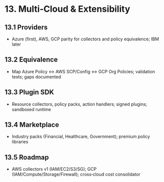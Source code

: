 # 13. Multi‑Cloud & Extensibility

## 13.1 Providers
- Azure (first), AWS, GCP parity for collectors and policy equivalence; IBM later

## 13.2 Equivalence
- Map Azure Policy ↔ AWS SCP/Config ↔ GCP Org Policies; validation tests; gaps documented

## 13.3 Plugin SDK
- Resource collectors, policy packs, action handlers; signed plugins; sandboxed runtime

## 13.4 Marketplace
- Industry packs (Financial, Healthcare, Government); premium policy libraries

## 13.5 Roadmap
- AWS collectors v1 (IAM/EC2/S3/SG); GCP (IAM/Compute/Storage/Firewall); cross‑cloud cost consolidator
